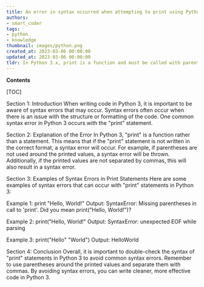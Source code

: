 ```yaml
---
title: An error in syntax occurred when attempting to print using Python 3
authors:
- smart_coder
tags:
- python
- knowledge
thumbnail: images/python.png
created_at: 2023-03-06 00:00:00
updated_at: 2023-03-06 00:00:00
tldr: In Python 3.x, print is a function and must be called with parentheses around the arguments.
---
```


**Contents**

[TOC]

Section 1: Introduction
When writing code in Python 3, it is important to be aware of syntax errors that may occur. Syntax errors often occur when there is an issue with the structure or formatting of the code. One common syntax error in Python 3 occurs with the "print" statement.

Section 2: Explanation of the Error
In Python 3, "print" is a function rather than a statement. This means that if the "print" statement is not written in the correct format, a syntax error will occur. For example, if parentheses are not used around the printed values, a syntax error will be thrown. Additionally, if the printed values are not separated by commas, this will also result in a syntax error.

Section 3: Examples of Syntax Errors in Print Statements
Here are some examples of syntax errors that can occur with "print" statements in Python 3:

Example 1:
print "Hello, World!"
Output: SyntaxError: Missing parentheses in call to 'print'. Did you mean print("Hello, World!")?

Example 2:
print("Hello, World!"
Output: SyntaxError: unexpected EOF while parsing

Example 3:
print("Hello" "World")
Output: HelloWorld

Section 4: Conclusion
Overall, it is important to double-check the syntax of "print" statements in Python 3 to avoid common syntax errors. Remember to use parentheses around the printed values and separate them with commas. By avoiding syntax errors, you can write cleaner, more effective code in Python 3.
